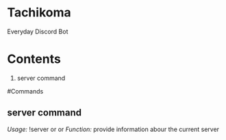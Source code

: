 # Tachikoma
Everyday Discord Bot

# Contents
1. server command

#Commands

## server command
*Usage:* !server <name> or <owner> or <createdAt>
*Function:* provide information abour the current server